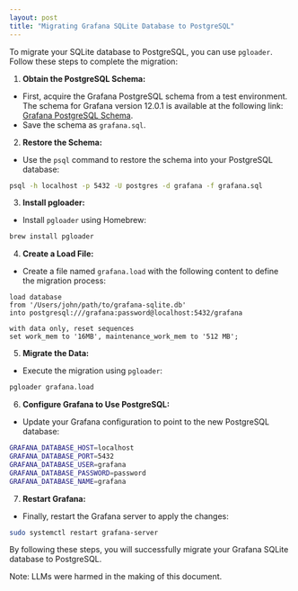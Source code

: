 ```yaml
---
layout: post
title: "Migrating Grafana SQLite Database to PostgreSQL"
---
```


To migrate your SQLite database to PostgreSQL, you can use `pgloader`. Follow these steps to complete the migration:

1. **Obtain the PostgreSQL Schema:**
- First, acquire the Grafana PostgreSQL schema from a test environment. The schema for Grafana version 12.0.1 is available at the following link: [Grafana PostgreSQL Schema](https://gist.github.com/dedunumax/fe3cd4affb7f44ba097d605d693bd633).
- Save the schema as `grafana.sql`.

2. **Restore the Schema:**
- Use the `psql` command to restore the schema into your PostgreSQL database:
```bash
psql -h localhost -p 5432 -U postgres -d grafana -f grafana.sql
```

3. **Install pgloader:**
- Install `pgloader` using Homebrew:
```bash
brew install pgloader
```

4. **Create a Load File:**
- Create a file named `grafana.load` with the following content to define the migration process:
```
load database
from '/Users/john/path/to/grafana-sqlite.db'
into postgresql:///grafana:password@localhost:5432/grafana

with data only, reset sequences
set work_mem to '16MB', maintenance_work_mem to '512 MB';
```

5. **Migrate the Data:**
- Execute the migration using `pgloader`:
```bash
pgloader grafana.load
```

6. **Configure Grafana to Use PostgreSQL:**
- Update your Grafana configuration to point to the new PostgreSQL database:
```bash
GRAFANA_DATABASE_HOST=localhost
GRAFANA_DATABASE_PORT=5432
GRAFANA_DATABASE_USER=grafana
GRAFANA_DATABASE_PASSWORD=password
GRAFANA_DATABASE_NAME=grafana
```

7. **Restart Grafana:**
- Finally, restart the Grafana server to apply the changes:
```bash
sudo systemctl restart grafana-server
```

By following these steps, you will successfully migrate your Grafana SQLite database to PostgreSQL.

Note: LLMs were harmed in the making of this document.